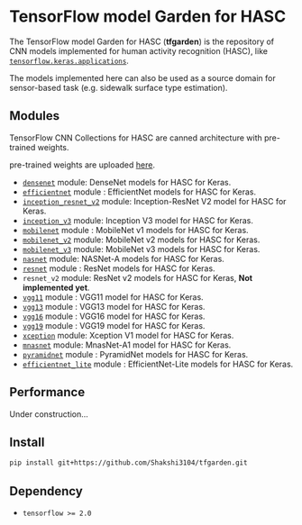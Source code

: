 # TensorFlow model Garden for HASC
The TensorFlow model Garden for HASC (**tfgarden**) is the repository of CNN models implemented for human activity recognition (HASC), like [`tensorflow.keras.applications`](https://www.tensorflow.org/api_docs/python/tf/keras/applications).

The models implemented here can also be used as a source domain for sensor-based task (e.g. sidewalk surface type estimation).

## Modules
TensorFlow CNN Collections for HASC are canned architecture with pre-trained weights.

pre-trained weights are uploaded [here](https://drive.google.com/drive/folders/1HMDMDz91laNvsyaTvAMgXzX-pIjDMpwy?usp=sharing).

- [`densenet`](reference/densenet.md#densenet) module: DenseNet models for HASC for Keras.
- [`efficientnet`](reference/efficientnet.md#efficientnet) module : EfficientNet models for HASC for Keras.
- [`inception_resnet_v2`](reference/inception_resnet_v2.md#inception-resnet-v2) module: Inception-ResNet V2 model for HASC for Keras.
- [`inception_v3`](reference/inception_v3.md#inception-v3) module: Inception V3 model for HASC for Keras.
- [`mobilenet`](reference/mobilenet.md#mobilenet) module : MobileNet v1 models for HASC for Keras.
- [`mobilenet_v2`](reference/mobilenet_v2.md#mobilenet-v2) module: MobileNet v2 models for HASC for Keras.
- [`mobilenet_v3`](reference/mobilenet_v3.md#mobilenet-v3) module: MobileNet v3 models for HASC for Keras.
- [`nasnet`](reference/nasnet.md#nasnet) module: NASNet-A models for HASC for Keras.
- [`resnet`](reference/resnet.md#resnet) module : ResNet models for HASC for Keras.
- `resnet_v2` module: ResNet v2 models for HASC for Keras, **Not implemented yet**.
- [`vgg11`](reference/vgg.md#applicationsvgg11vgg11) module : VGG11 model for HASC for Keras.
- [`vgg13`](reference/vgg.md#applicationsvgg13vgg13) module : VGG13 model for HASC for Keras.
- [`vgg16`](reference/vgg.md#applicationsvgg16vgg16) module : VGG16 model for HASC for Keras.
- [`vgg19`](reference/vgg.md#applicationsvgg19vgg19) module : VGG19 model for HASC for Keras.
- [`xception`](reference/xception.md#xception) module: Xception V1 model for HASC for Keras.
- [`mnasnet`](reference/mnasnet.md#mnasnet) module: MnasNet-A1 model for HASC for Keras.
- [`pyramidnet`](reference/pyramidnet.md#pyramidnet) module : PyramidNet models for HASC for Keras.
- [`efficientnet_lite`](reference/efficientnet_lite.md#efficientnet-lite) module : EfficientNet-Lite models for HASC for Keras.

## Performance
Under construction...

## Install

```bash
pip install git+https://github.com/Shakshi3104/tfgarden.git
```

## Dependency
- `tensorflow >= 2.0`